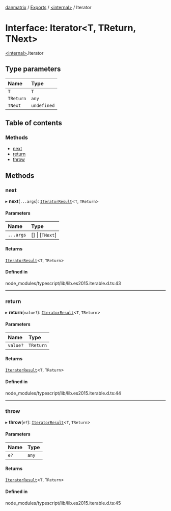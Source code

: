 [danmatrix](../README.md) / [Exports](../modules.md) / [\<internal\>](../modules/internal_.md) / Iterator

# Interface: Iterator\<T, TReturn, TNext\>

[\<internal\>](../modules/internal_.md).Iterator

## Type parameters

| Name | Type |
| :------ | :------ |
| `T` | `T` |
| `TReturn` | `any` |
| `TNext` | `undefined` |

## Table of contents

### Methods

- [next](internal_.Iterator.md#next)
- [return](internal_.Iterator.md#return)
- [throw](internal_.Iterator.md#throw)

## Methods

### next

▸ **next**(`...args`): [`IteratorResult`](../modules/internal_.md#iteratorresult)\<`T`, `TReturn`\>

#### Parameters

| Name | Type |
| :------ | :------ |
| `...args` | [] \| [`TNext`] |

#### Returns

[`IteratorResult`](../modules/internal_.md#iteratorresult)\<`T`, `TReturn`\>

#### Defined in

node_modules/typescript/lib/lib.es2015.iterable.d.ts:43

___

### return

▸ **return**(`value?`): [`IteratorResult`](../modules/internal_.md#iteratorresult)\<`T`, `TReturn`\>

#### Parameters

| Name | Type |
| :------ | :------ |
| `value?` | `TReturn` |

#### Returns

[`IteratorResult`](../modules/internal_.md#iteratorresult)\<`T`, `TReturn`\>

#### Defined in

node_modules/typescript/lib/lib.es2015.iterable.d.ts:44

___

### throw

▸ **throw**(`e?`): [`IteratorResult`](../modules/internal_.md#iteratorresult)\<`T`, `TReturn`\>

#### Parameters

| Name | Type |
| :------ | :------ |
| `e?` | `any` |

#### Returns

[`IteratorResult`](../modules/internal_.md#iteratorresult)\<`T`, `TReturn`\>

#### Defined in

node_modules/typescript/lib/lib.es2015.iterable.d.ts:45
